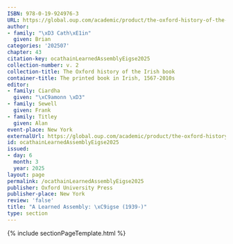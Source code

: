```yaml
---
ISBN: 978-0-19-924976-3
URL: https://global.oup.com/academic/product/the-oxford-history-of-the-irish-book-volume-ii-9780199249763?cc=ge&lang=3n#
author:
- family: "\xD3 Cath\xE1in"
  given: Brian
categories: '202507'
chapter: 43
citation-key: ocathainLearnedAssemblyEigse2025
collection-number: v. 2
collection-title: The Oxford history of the Irish book
container-title: The printed book in Irish, 1567-2010s
editor:
- family: Ciardha
  given: "\xC9amonn \xD3"
- family: Sewell
  given: Frank
- family: Titley
  given: Alan
event-place: New York
externalUrl: https://global.oup.com/academic/product/the-oxford-history-of-the-irish-book-volume-ii-9780199249763?cc=ge&lang=3n#
id: ocathainLearnedAssemblyEigse2025
issued:
- day: 6
  month: 3
  year: 2025
layout: page
permalink: /ocathainLearnedAssemblyEigse2025
publisher: Oxford University Press
publisher-place: New York
review: 'false'
title: "A Learned Assembly: \xC9igse (1939-)"
type: section
---
```

{% include sectionPageTemplate.html %}